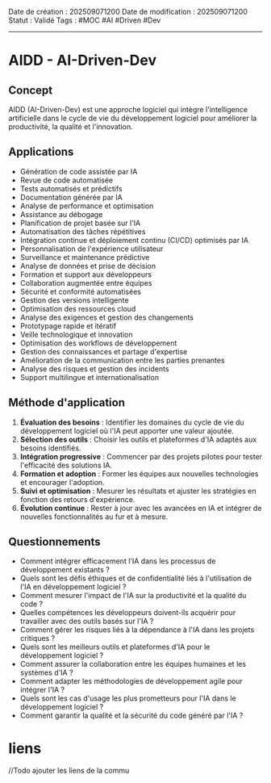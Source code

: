 Date de création : 202509071200
Date de modification : 202509071200
Statut : Validé
Tags : #MOC #AI #Driven #Dev
***

# AIDD - AI-Driven-Dev

## Concept

AIDD (AI-Driven-Dev) est une approche logiciel qui intègre l'intelligence artificielle dans le cycle de vie du développement logiciel pour améliorer la productivité, la qualité et l'innovation.

## Applications

- Génération de code assistée par IA
- Revue de code automatisée
- Tests automatisés et prédictifs
- Documentation générée par IA
- Analyse de performance et optimisation
- Assistance au débogage
- Planification de projet basée sur l'IA
- Automatisation des tâches répétitives
- Intégration continue et déploiement continu (CI/CD) optimisés par IA
- Personnalisation de l'expérience utilisateur
- Surveillance et maintenance prédictive
- Analyse de données et prise de décision
- Formation et support aux développeurs
- Collaboration augmentée entre équipes
- Sécurité et conformité automatisées
- Gestion des versions intelligente
- Optimisation des ressources cloud
- Analyse des exigences et gestion des changements
- Prototypage rapide et itératif
- Veille technologique et innovation
- Optimisation des workflows de développement
- Gestion des connaissances et partage d'expertise
- Amélioration de la communication entre les parties prenantes
- Analyse des risques et gestion des incidents
- Support multilingue et internationalisation

## Méthode d'application

1. **Évaluation des besoins** : Identifier les domaines du cycle de vie du développement logiciel où l'IA peut apporter une valeur ajoutée.
2. **Sélection des outils** : Choisir les outils et plateformes d'IA adaptés aux besoins identifiés.
3. **Intégration progressive** : Commencer par des projets pilotes pour tester l'efficacité des solutions IA.
4. **Formation et adoption** : Former les équipes aux nouvelles technologies et encourager l'adoption.
5. **Suivi et optimisation** : Mesurer les résultats et ajuster les stratégies en fonction des retours d'expérience.
6. **Évolution continue** : Rester à jour avec les avancées en IA et intégrer de nouvelles fonctionnalités au fur et à mesure.

## Questionnements

- Comment intégrer efficacement l'IA dans les processus de développement existants ?
- Quels sont les défis éthiques et de confidentialité liés à l'utilisation de l'IA en développement logiciel ?
- Comment mesurer l'impact de l'IA sur la productivité et la qualité du code ?
- Quelles compétences les développeurs doivent-ils acquérir pour travailler avec des outils basés sur l'IA ?
- Comment gérer les risques liés à la dépendance à l'IA dans les projets critiques ?
- Quels sont les meilleurs outils et plateformes d'IA pour le développement logiciel ?
- Comment assurer la collaboration entre les équipes humaines et les systèmes d'IA ?
- Comment adapter les méthodologies de développement agile pour intégrer l'IA ?
- Quels sont les cas d'usage les plus prometteurs pour l'IA dans le développement logiciel ?
- Comment garantir la qualité et la sécurité du code généré par l'IA ?

# liens

//Todo ajouter les liens de la commu
